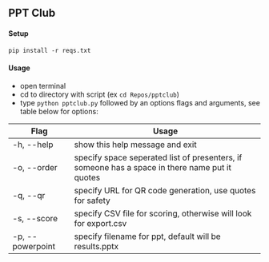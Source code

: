 ## PPT Club

#### Setup

`pip install -r reqs.txt`

#### Usage
- open terminal
- cd to directory with script (ex `cd Repos/pptclub`)
- type `python pptclub.py` followed by an options flags and arguments, see table below for options:


| Flag | Usage |
|----- |-----|
| -h, --help | show this help message and exit |
| -o, --order | specify space seperated list of presenters, if someone has a space in there name put it quotes |
| -q, --qr | specify URL for QR code generation, use quotes for safety |
| -s, --score | specify CSV file for scoring, otherwise will look for export.csv |
| -p, --powerpoint | specify filename for ppt, default will be results.pptx |



